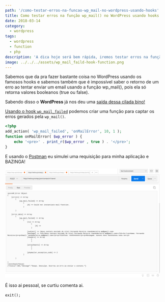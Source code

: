 ```yaml
---
path: '/como-testar-erros-na-funcao-wp_mail-no-wordpress-usando-hooks'
title: Como testar erros na função wp_mail() no WordPress usando hooks
date: 2018-03-14
category:
  - wordpress
tags:
  - wordpress
  - function
  - php
description: 'A dica hoje será bem rápida, iremos testar erros na função wp_mail() no WordPress usando hooks.'
image: ../../../assets/wp_mail_faild-hook-function.png
---
```


Sabemos que da pra fazer bastante coisa no WordPress usando os famosos hooks e sabemos também que é impossível saber o retorno de um erro ao tentar enviar um email usando a função wp_mail(), pois ela só retorna valores booleanos (true ou false).

Sabendo disso o **WordPress** já nos deu uma [saída dessa cilada bino!](../../../assets/its-a-trap-bino.jpg)

[Usando o hook `wp_mail_failed`](https://developer.wordpress.org/reference/hooks/wp_mail_failed/) podemos criar uma função para captar os erros gerados pela `wp_mail()`.

```php
<?php
add_action( 'wp_mail_failed', 'onMailError', 10, 1 );
function onMailError( $wp_error ) {
    echo '<pre>' . print_r($wp_error , true ) . '</pre>';
}
```

E usando o [Postman](https://www.getpostman.com/) eu simulei uma requisição para minha aplicação e BAZINGA!

![hook wp_mail_failed no postman app](../../../assets/wp_mail-error-postman.png)

É isso ai pessoal, se curtiu comenta ai.

`exit();`
